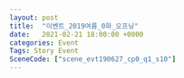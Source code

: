 ```yaml
---
layout: post
title:  "이벤트_2019여름_0화_오프닝"
date:   2021-02-21 18:00:00 +0000
categories: Event
Tags: Story Event
SceneCode: ["scene_evt190627_cp0_q1_s10"]
---
```

